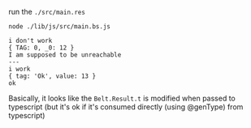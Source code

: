 run the `./src/main.res`

```
node ./lib/js/src/main.bs.js
```

```
i don't work
{ TAG: 0, _0: 12 }
I am supposed to be unreachable
---
i work
{ tag: 'Ok', value: 13 }
ok
```

Basically, it looks like the `Belt.Result.t` is modified when passed to typescript (but it's ok if it's consumed directly (using @genType) from typescript)
